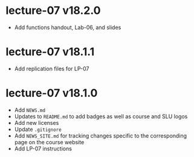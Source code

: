 # lecture-07 v18.2.0

* Add functions handout, Lab-06, and slides

# lecture-07 v18.1.1

* Add replication files for LP-07

# lecture-07 v18.1.0

* Add `NEWS.md`
* Updates to `README.md` to add badges as well as course and SLU logos
* Add new licenses
* Update `.gitignore`
* Add `NEWS_SITE.md` for tracking changes specific to the corresponding page on the course website
* Add LP-07 instructions
